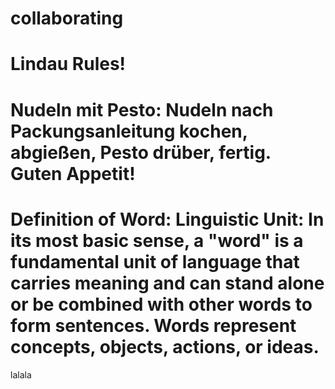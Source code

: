 # collaborating
# Lindau Rules!
# Nudeln mit Pesto: Nudeln nach Packungsanleitung kochen, abgießen, Pesto drüber, fertig. Guten Appetit!
# Definition of Word: Linguistic Unit: In its most basic sense, a "word" is a fundamental unit of language that carries meaning and can stand alone or be combined with other words to form sentences. Words represent concepts, objects, actions, or ideas.
lalala
